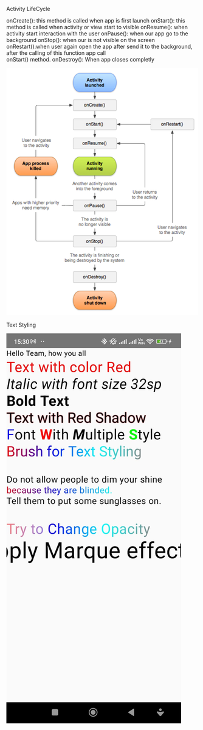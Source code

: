 Activity LifeCycle

onCreate(): this method is called when app is first launch
onStart(): this method is called when activity or view start to visible
onResume(): when activity start interaction with the user
onPause(): when our app go to the background
onStop(): when our is not visible on the screen
onRestart():when user again open the app after send it to the background, after the calling of this function app call  
            onStart() method.
onDestroy(): When app closes completly


![Activity LifeCycle](https://github.com/akmaurya7/Text_compose_and_lifecycle/blob/master/ScreenShot/Android-Activity-Lifecycle.png)



Text Styling

![Text_Styling_ScreenShot](https://github.com/akmaurya7/Text_compose_and_lifecycle/blob/master/ScreenShot/TextStyling.jpg)
